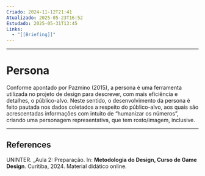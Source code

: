 ```yaml
---
Criado: 2024-11-12T21:41
Atualizado: 2025-05-23T16:52
Estudado: 2025-05-31T13:45
Links:
  - "[[Briefing]]"
---
```

---
# Persona

Conforme apontado por Pazmino (2015), a persona é uma ferramenta utilizada no projeto de design para descrever, com mais eficiência e detalhes, o público-alvo. Neste sentido, o desenvolvimento da persona é feito pautada nos dados coletados a respeito do público-alvo, aos quais são acrescentadas informações com intuito de “humanizar os números”, criando uma personagem representativa, que tem rosto/imagem, inclusive.

---
## References

UNINTER.  _Aula 2: Preparação. In: **Metodologia do Design, Curso de Game Design**. Curitiba, 2024. Material didático online.
